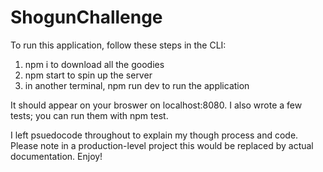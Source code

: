# ShogunChallenge

To run this application, follow these steps in the CLI:

1. npm i to download all the goodies
2. npm start to spin up the server
3. in another terminal, npm run dev to run the application

It should appear on your broswer on localhost:8080. I also wrote a few tests;
you can run them with npm test.

I left psuedocode throughout to explain my though process and code.
Please note in a production-level project this would be replaced by
actual documentation. Enjoy!